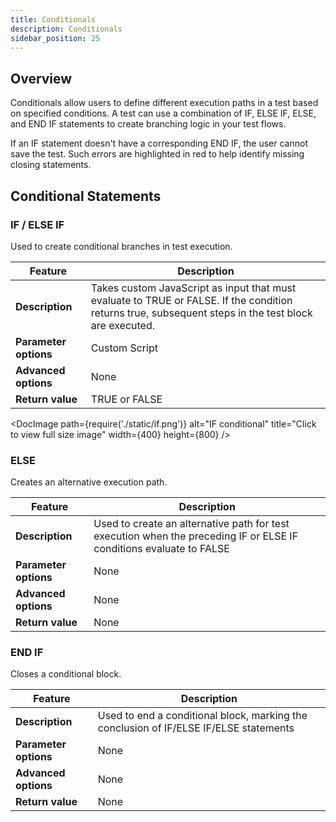 ```yaml
---
title: Conditionals
description: Conditionals
sidebar_position: 25
---
```

## Overview

Conditionals allow users to define different execution paths in a test based on specified conditions. A test can use a combination of IF, ELSE IF, ELSE, and END IF statements to create branching logic in your test flows.

If an IF statement doesn't have a corresponding END IF, the user cannot save the test. Such errors are highlighted in red to help identify missing closing statements.

## Conditional Statements

### IF / ELSE IF

Used to create conditional branches in test execution.

| Feature | Description |
|---------|-------------|
| **Description** | Takes custom JavaScript as input that must evaluate to TRUE or FALSE. If the condition returns true, subsequent steps in the test block are executed. |
| **Parameter options** | Custom Script |
| **Advanced options** | None |
| **Return value** | TRUE or FALSE |

<DocImage
  path={require('./static/if.png')}
  alt="IF conditional"
  title="Click to view full size image"
  width={400}
  height={800}
/>

### ELSE

Creates an alternative execution path.

| Feature | Description |
|---------|-------------|
| **Description** | Used to create an alternative path for test execution when the preceding IF or ELSE IF conditions evaluate to FALSE |
| **Parameter options** | None |
| **Advanced options** | None |
| **Return value** | None |

### END IF

Closes a conditional block.

| Feature | Description |
|---------|-------------|
| **Description** | Used to end a conditional block, marking the conclusion of IF/ELSE IF/ELSE statements |
| **Parameter options** | None |
| **Advanced options** | None |
| **Return value** | None |
